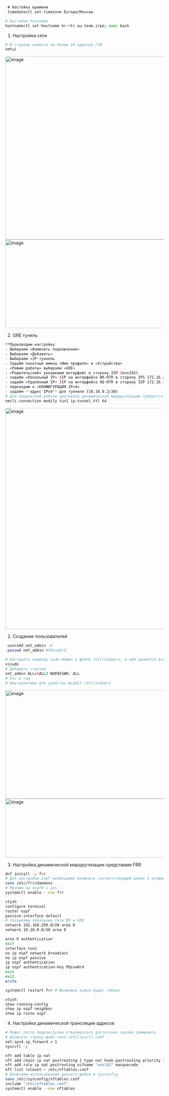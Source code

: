 ```bash
 # Настойка времени
 timedatectl set-timezone Europe/Moscow
```

```bash
# Настойка hostname
hostnamectl set-hostname br-rtr.au-team.irpo; exec bash
```

1. Настройка сети
```bash
# В сторону клиента не более 16 адресов /28
nmtui
```
<img width="840" height="581" alt="image" src="https://github.com/user-attachments/assets/6d0a327d-ce5c-4664-9924-a87a6b391b7a" />
<img width="831" height="281" alt="image" src="https://github.com/user-attachments/assets/8021c791-d237-4502-b277-282bc00113cf" />

2. GRE тунель
```bash
**Производим настройку
- Выбираем «Изменить подключение»
- Выбираем «Добавить»
- Выбираем «IP-туннель
- Задаём понятные имена «Имя профиля» и «Устройство»
- «Режим работы» выбираем «GRE»
- «Родительский» указываем интерфейс в сторону ISP (ens192)
- задаём «Локальный IP» (IP на интерфейсе BR-RTR в сторону IPS 172.16.2.2)
- задаём «Удалённый IP» (IP на интерфейсе HQ-RTR в сторону ISP 172.16.1.2)
- переходим к «КОНФИГУРАЦИЯ IPv4»
- задаём **адрес IPv4** для туннеля (10.10.0.2/30)
# Для корректной работы протокола динамической маршрутизации требуется увеличить параметр TTL на интерфейсе туннеля:
nmcli connection modify tun1 ip-tunnel.ttl 64
```
<img width="774" height="701" alt="image" src="https://github.com/user-attachments/assets/e024f36e-c133-4a76-b48f-218f06aa2f8e" />

2. Создание пользователей
```bash
 useradd net_admin -U
 passwd net_admin #P@ssw0rd
 
# Настроить команду sudo можно в файле /etc/sudoers, в нём хранятся все нужные параметры.
visudo
# Добавить строчки
net_admin ALL=(ALL) NOPASSWD: ALL
# Esc и :wq
# Альтернатива для удобства mcedit /etc/sudoers

```
<img width="797" height="344" alt="image" src="https://github.com/user-attachments/assets/52cc290f-a12c-4dd9-a764-30ca6e554694" />
<img width="873" height="187" alt="image" src="https://github.com/user-attachments/assets/eeae9a64-3d74-4f3f-b369-88d4a0a38464" />

3. Настройка динамической маршрутизации средствами FRR
```bash
dnf install -y frr
# Для настройки ospf необходимо включить соответствующий демон в конфигурации /etc/frr/daemons
nano /etc/frr/daemons
# Меняем на ospfd = yes
systemctl enable --now frr
```

```bash
vtysh
configure terminal
router ospf
passive-interface default
# Указываем локальные сети BR и GRE 
network 192.168.250.0/28 area 0
network 10.10.0.0/30 area 0

area 0 authentication
exit
interface tun1
no ip ospf network broadcast
no ip ospf passive
ip ospf authentication
ip ospf authentication-key P@ssw0rd 
exit
exit
write

systemctl restart frr # Возможно нужно будет reboot
```

```bash
vtysh
show running-config
show ip ospf neighbor
show ip route ospf
```

4. Настройка динамической трансляции адресов
```bash
# Может после перезагрузки отваливаться достаточно заново применить
# Дописать строку файл nano /etc/sysctl.conf
net.ipv4.ip_forward = 1 
syscctl -p 

nft add table ip nat
nft add chain ip nat postrouting { type nat hook postrouting priority 100 \; }
nft add rule ip nat postrouting oifname "ens192" masquerade
nft list ruleset > /etc/nftables.conf
# Включаем использование данного файла в sysconfig
nano /etc/sysconfig/nftables.conf
include "/etc/nftables.conf"
systemctl enable --now nftables
```
